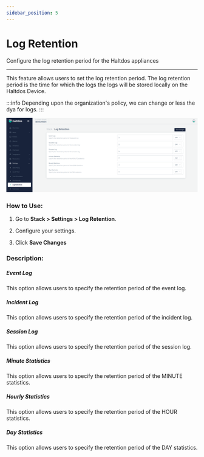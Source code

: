 ```yaml
---
sidebar_position: 5
---
```


# Log Retention

Configure the log retention period for the Haltdos appliances

---
This feature allows users to set the log retention period. The log retention period is the time for which the logs the logs will be stored locally on the Haltdos Device.

:::info
Depending upon the organization's policy, we can change or less the dya for logs.
:::

![aaa_policy](/img/platform/v7/docs/logr.png)

### How to Use:

1. Go to **Stack > Settings > Log Retention**.

2. Configure your settings.

3. Click **Save Changes**

### Description:

##### **Event Log**

This option allows users to specify the retention period of the event log.

##### **Incident Log**

This option allows users to specify the retention period of the incident log.

##### **Session Log**

This option allows users to specify the retention period of the session log.

##### **Minute Statistics**

This option allows users to specify the retention period of the MINUTE statistics.

##### **Hourly Statistics**

This option allows users to specify the retention period of the HOUR statistics.

##### **Day Statistics**

This option allows users to specify the retention period of the DAY statistics.
